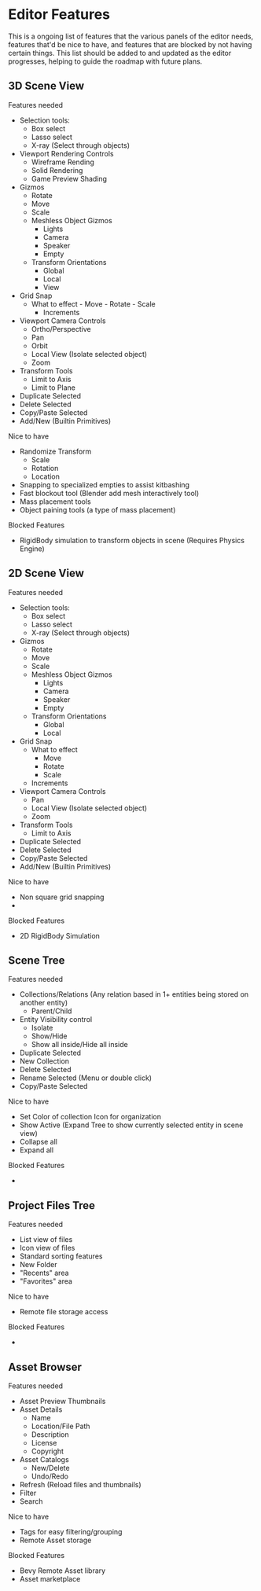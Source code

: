 # Editor Features

This is a ongoing list of features that the various panels of the editor needs, features that'd be nice to have, and features that are blocked by not having certain things. This list should be added to and updated as the editor progresses, helping to guide the roadmap with future plans.

## 3D Scene View

Features needed

- Selection tools:
  - Box select
  - Lasso select
  - X-ray (Select through objects)
- Viewport Rendering Controls
  - Wireframe Rending
  - Solid Rendering
  - Game Preview Shading
- Gizmos
  - Rotate
  - Move
  - Scale
  - Meshless Object Gizmos
    - Lights
    - Camera
    - Speaker
    - Empty
  - Transform Orientations
    - Global
    - Local
    - View
- Grid Snap
  - What to effect
        - Move
        - Rotate
        - Scale
    - Increments
- Viewport Camera Controls
  - Ortho/Perspective
  - Pan
  - Orbit
  - Local View (Isolate selected object)
  - Zoom
- Transform Tools
  - Limit to Axis
  - Limit to Plane
- Duplicate Selected
- Delete Selected
- Copy/Paste Selected
- Add/New (Builtin Primitives)

Nice to have

- Randomize Transform
  - Scale
  - Rotation
  - Location
- Snapping to specialized empties to assist kitbashing
- Fast blockout tool (Blender add mesh interactively tool)
- Mass placement tools
- Object paining tools (a type of mass placement)

Blocked Features

- RigidBody simulation to transform objects in scene (Requires Physics Engine)

## 2D Scene View

Features needed

- Selection tools:
  - Box select
  - Lasso select
  - X-ray (Select through objects)
- Gizmos
  - Rotate
  - Move
  - Scale
  - Meshless Object Gizmos
    - Lights
    - Camera
    - Speaker
    - Empty
  - Transform Orientations
    - Global
    - Local
- Grid Snap
  - What to effect
    - Move
    - Rotate
    - Scale
  - Increments
- Viewport Camera Controls
  - Pan
  - Local View (Isolate selected object)
  - Zoom
- Transform Tools
  - Limit to Axis
- Duplicate Selected
- Delete Selected
- Copy/Paste Selected
- Add/New (Builtin Primitives)

Nice to have

- Non square grid snapping
-

Blocked Features

- 2D RigidBody Simulation

## Scene Tree

Features needed

- Collections/Relations (Any relation based in 1+ entities being stored on another entity)
  - Parent/Child
- Entity Visibility control
  - Isolate
  - Show/Hide
  - Show all inside/Hide all inside
- Duplicate Selected
- New Collection
- Delete Selected
- Rename Selected (Menu or double click)
- Copy/Paste Selected

Nice to have

- Set Color of collection Icon for organization
- Show Active (Expand Tree to show currently selected entity in scene view)
- Collapse all
- Expand all

Blocked Features

-

## Project Files Tree

Features needed

- List view of files
- Icon view of files
- Standard sorting features
- New Folder
- "Recents" area
- "Favorites" area

Nice to have

- Remote file storage access

Blocked Features

-

## Asset Browser

Features needed

- Asset Preview Thumbnails
- Asset Details
  - Name
  - Location/File Path
  - Description
  - License
  - Copyright
- Asset Catalogs
  - New/Delete
  - Undo/Redo
- Refresh (Reload files and thumbnails)
- Filter
- Search

Nice to have

- Tags for easy filtering/grouping
- Remote Asset storage

Blocked Features

- Bevy Remote Asset library
- Asset marketplace
